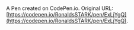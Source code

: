 # 

A Pen created on CodePen.io. Original URL: [https://codepen.io/RonaldsSTARK/pen/ExLjYgQ](https://codepen.io/RonaldsSTARK/pen/ExLjYgQ).

